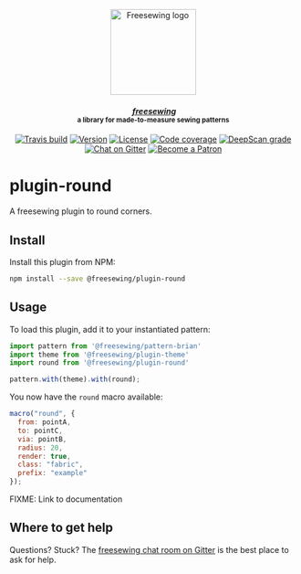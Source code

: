 <p align="center">
  <a title="Go to freesewing.org" href="https://freesewing.org/"><img src="https://freesewing.org/img/logo/black.svg" align="center" width="150px" alt="Freesewing logo"/></a>
</p>
<h4 align="center"><em>&nbsp;<a title="Go to freesewing.org" href="https://freesewing.org/">freesewing</a></em>
<br><sup>a library for made-to-measure sewing patterns</sup>
</h4>
<p align="center">
  <a href="https://travis-ci.org/freesewing/plugin-round"><img src="https://badgen.net/travis/freesewing/plugin-round/master" alt="Travis build"></a>
  <a href="https://www.npmjs.com/package/@freesewing/plugin-round"><img src="https://badgen.net/npm/v/@freesewing/plugin-round" alt="Version"></a>
  <a href="https://www.npmjs.com/package/@freesewing/plugin-round"><img src="https://badgen.net/npm/license/@freesewing/plugin-round" alt="License"></a>
  <a href="https://codecov.io/gh/freesewing/plugin-round"><img src="https://badgen.net/codecov/c/github/freesewing/plugin-round/master" alt="Code coverage"></a>
  <a href="https://deepscan.io/dashboard#view=project&pid=3267&bid=27574"><img src="https://deepscan.io/api/projects/3267/branches/27574/badge/grade.svg" alt="DeepScan grade"></a>
  <a href="https://gitter.im/freesewing/freesewing"><img src="https://badgen.net/badge/chat/on%20Gitter/cyan" alt="Chat on Gitter"></a>
  <a href="https://freesewing.org/patrons/join"><img src="https://badgen.net/badge/become/a%20Patron/FF5B77" alt="Become a Patron"></a>
</p>

# plugin-round

A freesewing plugin to round corners.

## Install

Install this plugin from NPM:

```sh
npm install --save @freesewing/plugin-round
```

## Usage

To load this plugin, add it to your instantiated pattern:

```js
import pattern from '@freesewing/pattern-brian'
import theme from '@freesewing/plugin-theme'
import round from '@freesewing/plugin-round'

pattern.with(theme).with(round);
```

You now have the `round` macro available:

```js
macro("round", {
  from: pointA,
  to: pointC,
  via: pointB,
  radius: 20,
  render: true,
  class: "fabric",
  prefix: "example"
});
```

FIXME: Link to documentation 

## Where to get help

Questions? Stuck? The [freesewing chat room on Gitter](https://gitter.im/freesewing/freesewing)
is the best place to ask for help.
